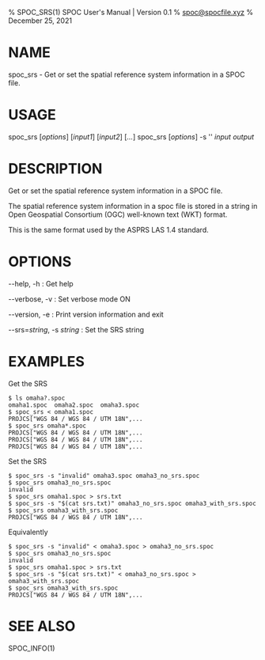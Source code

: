 % SPOC_SRS(1) SPOC User's Manual | Version 0.1
% spoc@spocfile.xyz
% December 25, 2021

# NAME

spoc_srs - Get or set the spatial reference system information in a SPOC
file.

# USAGE

spoc_srs [*options*] [*input1*] [*input2*] [*...*]
spoc_srs [*options*] -s '<OGC WKT string>' *input* *output*

# DESCRIPTION

Get or set the spatial reference system information in a SPOC file.

The spatial reference system information in a spoc file is stored in a
string in Open Geospatial Consortium (OGC) well-known text (WKT) format.

This is the same format used by the ASPRS LAS 1.4 standard.

# OPTIONS

\-\-help, -h
:   Get help

\-\-verbose, -v
:   Set verbose mode ON

\-\-version, -e
:   Print version information and exit

\-\-srs=*string*, -s *string*
:   Set the SRS string

# EXAMPLES

Get the SRS

    $ ls omaha?.spoc
    omaha1.spoc  omaha2.spoc  omaha3.spoc
    $ spoc_srs < omaha1.spoc
    PROJCS["WGS 84 / WGS 84 / UTM 18N",...
    $ spoc_srs omaha*.spoc
    PROJCS["WGS 84 / WGS 84 / UTM 18N",...
    PROJCS["WGS 84 / WGS 84 / UTM 18N",...
    PROJCS["WGS 84 / WGS 84 / UTM 18N",...

Set the SRS

    $ spoc_srs -s "invalid" omaha3.spoc omaha3_no_srs.spoc
    $ spoc_srs omaha3_no_srs.spoc
    invalid
    $ spoc_srs omaha1.spoc > srs.txt
    $ spoc_srs -s "$(cat srs.txt)" omaha3_no_srs.spoc omaha3_with_srs.spoc
    $ spoc_srs omaha3_with_srs.spoc
    PROJCS["WGS 84 / WGS 84 / UTM 18N",...

Equivalently

    $ spoc_srs -s "invalid" < omaha3.spoc > omaha3_no_srs.spoc
    $ spoc_srs omaha3_no_srs.spoc
    invalid
    $ spoc_srs omaha1.spoc > srs.txt
    $ spoc_srs -s "$(cat srs.txt)" < omaha3_no_srs.spoc > omaha3_with_srs.spoc
    $ spoc_srs omaha3_with_srs.spoc
    PROJCS["WGS 84 / WGS 84 / UTM 18N",...

# SEE ALSO

SPOC_INFO(1)
